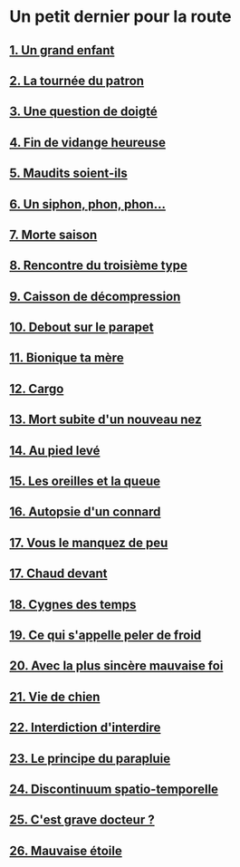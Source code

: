 # Un petit dernier pour la route

## [1. Un grand enfant](https://github.com/MichelTerrier/Un-petit-dernier-pour-la-route/blob/main/01.%20Un%20grand%20enfant.pdf)

## [2. La tournée du patron](https://github.com/MichelTerrier/Un-petit-dernier-pour-la-route/blob/main/02.%20La%20tourn%C3%A9e%20du%20patron.pdf)

## [3. Une question de doigté](https://github.com/MichelTerrier/Un-petit-dernier-pour-la-route/blob/main/03.%20Une%20question%20de%20doigt%C3%A9.pdf)

## [4. Fin de vidange heureuse](https://github.com/MichelTerrier/Un-petit-dernier-pour-la-route/blob/main/04.%20Fin%20de%20vidange%20heureuse.pdf)

## [5. Maudits soient-ils](https://github.com/MichelTerrier/Un-petit-dernier-pour-la-route/blob/main/05.%20Maudits%20soient-ils%20!.pdf)

## [6. Un siphon, phon, phon...](https://github.com/MichelTerrier/Un-petit-dernier-pour-la-route/blob/main/06.%20Un%20siphon%2C%20phon%2C%20phon%E2%80%A6.pdf)

## [7. Morte saison](https://github.com/MichelTerrier/Un-petit-dernier-pour-la-route/blob/main/07.%20Morte-saison.pdf)

## [8. Rencontre du troisième type](https://github.com/MichelTerrier/Un-petit-dernier-pour-la-route/blob/main/08.%20Rencontre%20du%20troisi%C3%A8me%20type.pdf)

## [9. Caisson de décompression](https://github.com/MichelTerrier/Un-petit-dernier-pour-la-route/blob/main/09.%20Caisson%20de%20d%C3%A9compression.pdf)

## [10. Debout sur le parapet](https://github.com/MichelTerrier/Un-petit-dernier-pour-la-route/blob/main/10.%20Debout%20sur%20le%20parapet.pdf)

## [11. Bionique ta mère](https://github.com/MichelTerrier/Un-petit-dernier-pour-la-route/blob/main/11.%20Bionique%20ta%20m%C3%A8re.pdf)

## [12. Cargo](https://github.com/MichelTerrier/Un-petit-dernier-pour-la-route/blob/main/12.%20Cargo.pdf)

## [13. Mort subite d'un nouveau nez](https://github.com/MichelTerrier/Un-petit-dernier-pour-la-route/blob/main/13.%20Mort%20subite%20d'un%20nouveau%20nez.pdf)

## [14. Au pied levé](https://github.com/MichelTerrier/Un-petit-dernier-pour-la-route/blob/main/14.%20Au%20pied%20lev%C3%A9.pdf)

## [15. Les oreilles et la queue](https://github.com/MichelTerrier/Un-petit-dernier-pour-la-route/blob/main/15.%20Les%20oreilles%20et%20la%20queue.pdf)

## [16. Autopsie d'un connard](https://github.com/MichelTerrier/Un-petit-dernier-pour-la-route/blob/main/16.%20Autopsie%20d%E2%80%99un%20connard.pdf)

## [17. Vous le manquez de peu](https://github.com/MichelTerrier/Un-petit-dernier-pour-la-route/blob/main/17.%20Vous%20le%20manquez%20de%20peu%20!.pdf)

## [17. Chaud devant](https://github.com/MichelTerrier/Un-petit-dernier-pour-la-route/blob/main/17.%20Chaud%20devant%20!.pdf)

## [18. Cygnes des temps](https://github.com/MichelTerrier/Un-petit-dernier-pour-la-route/blob/main/18.%20Cygnes%20des%20temps.pdf)

## [19. Ce qui s'appelle peler de froid](https://github.com/MichelTerrier/Un-petit-dernier-pour-la-route/blob/main/19.%20Ce%20qui%20s'appelle%20peler%20de%20froid.pdf)

## [20. Avec la plus sincère mauvaise foi](https://github.com/MichelTerrier/Un-petit-dernier-pour-la-route/blob/main/20.%20Avec%20la%20plus%20sinc%C3%A8re%20mauvaise%20foi.pdf)

## [21. Vie de chien](https://github.com/MichelTerrier/Un-petit-dernier-pour-la-route/blob/main/21.%20Vie%20de%20chien.pdf)

## [22. Interdiction d'interdire](https://github.com/MichelTerrier/Un-petit-dernier-pour-la-route/blob/main/22.%20Interdiction%20d%E2%80%99interdire.pdf)

## [23. Le principe du parapluie](https://github.com/MichelTerrier/Un-petit-dernier-pour-la-route/blob/main/23.%20Le%20principe%20du%20parapluie.pdf)

## [24. Discontinuum spatio-temporelle](https://github.com/MichelTerrier/Un-petit-dernier-pour-la-route/blob/main/24.%20Discontinuum%20spatio-temporelle.pdf)

## [25. C'est grave docteur ?](https://github.com/MichelTerrier/Un-petit-dernier-pour-la-route/blob/main/25.%20C%E2%80%99est%20grave%20Docteur.pdf)

## [26. Mauvaise étoile](https://github.com/MichelTerrier/Un-petit-dernier-pour-la-route/blob/main/26.%20Mauvaise%20%C3%A9toile.pdf)
